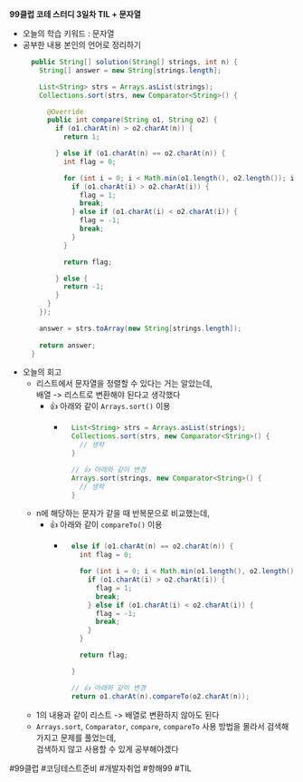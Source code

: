 <b>99클럽 코테 스터디 3일차 TIL + 문자열</b>

- 오늘의 학습 키워드 : 문자열
- 공부한 내용 본인의 언어로 정리하기
    ```java
      public String[] solution(String[] strings, int n) {
        String[] answer = new String[strings.length];

        List<String> strs = Arrays.asList(strings);
        Collections.sort(strs, new Comparator<String>() {

          @Override
          public int compare(String o1, String o2) {
            if (o1.charAt(n) > o2.charAt(n)) {
              return 1;

            } else if (o1.charAt(n) == o2.charAt(n)) {
              int flag = 0;

              for (int i = 0; i < Math.min(o1.length(), o2.length()); i++) {
                if (o1.charAt(i) > o2.charAt(i)) {
                  flag = 1;
                  break;
                } else if (o1.charAt(i) < o2.charAt(i)) {
                  flag = -1;
                  break;
                }
              }

              return flag;

            } else {
              return -1;
            }
          }
        });

        answer = strs.toArray(new String[strings.length]);
        
        return answer;
      }
    ```
- 오늘의 회고
  - 리스트에서 문자열을 정렬할 수 있다는 거는 알았는데,<br>배열 -> 리스트로 변환해야 된다고 생각했다
    - 👍 아래와 같이 `Arrays.sort()` 이용
      - ```java
          List<String> strs = Arrays.asList(strings);
          Collections.sort(strs, new Comparator<String>() {
            // 생략
          }

          // 👍 아래와 같이 변경
          Arrays.sort(strings, new Comparator<String>() {
            // 생략
          }
        ```
  - n에 해당하는 문자가 같을 때 반복문으로 비교했는데,
    - 👍 아래와 같이 `compareTo()` 이용
      - ```java
          else if (o1.charAt(n) == o2.charAt(n)) {
            int flag = 0;

            for (int i = 0; i < Math.min(o1.length(), o2.length()); i++) {
              if (o1.charAt(i) > o2.charAt(i)) {
                flag = 1;
                break;
              } else if (o1.charAt(i) < o2.charAt(i)) {
                flag = -1;
                break;
              }
            }

            return flag;

          }

          // 👍 아래와 같이 변경
          return o1.charAt(n).compareTo(o2.charAt(n));
        ```
  - 1의 내용과 같이 리스트 -> 배열로 변환하지 않아도 된다
  - `Arrays.sort`, `Comparator`, `compare`, `compareTo` 사용 방법을 몰라서 검색해가지고 문제를 풀었는데,<br>검색하지 않고 사용할 수 있게 공부해야겠다

#99클럽 #코딩테스트준비 #개발자취업 #항해99 #TIL
